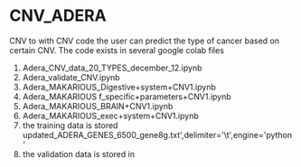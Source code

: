# CNV_ADERA
CNV to 
with CNV code the user can predict the type of cancer based on certain CNV. The code exists in several google colab files
1. Adera_CNV_data_20_TYPES_december_12.ipynb
2. Adera_validate_CNV.ipynb
3. Adera_MAKARIOUS_Digestive+system+CNV1.ipynb
4. Adera_MAKARIOUS f_specific+parameters+CNV1.ipynb
5. Adera_MAKARIOUS_BRAIN+CNV1.ipynb
6. Adera_MAKARIOUS_exec+system+CNV1.ipynb
7. the training data is stored updated_ADERA_GENES_6500_gene8g.txt',delimiter='\t',engine='python'
8. the validation data is stored in 
   
